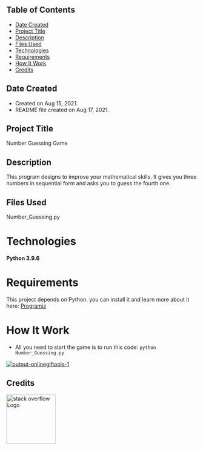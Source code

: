 ## Table of Contents
* [Date Created](#date-created)
* [Project Title](#project-title)
* [Description](#description)
* [Files Used](#files-used)
* [Technologies](#technologies)
* [Requirements](#requierements)
* [How It Work](#how_it_work)
* [Credits](#credits)

## Date Created <a name="date-created"></a>
- Created on Aug 15, 2021.
- README file created on Aug 17, 2021.

## Project Title <a name="project-title"></a>
Number Guessing Game

## Description <a name="description"></a>
This program designs to improve your mathematical skills.
It gives you three numbers in sequential form and asks you to guess the fourth one.

## Files Used <a name="files-used"></a>
Number_Guessing.py

# Technologies <a name="technologies"></a>
**Python 3.9.6**

# Requirements <a name="requirements"></a>
This project depends on Python.
you can install it and learn more about it here: <a href="https://www.programiz.com/python-programming/first-program" alt="Programiz">Programiz</a>

# How It Work <a name="how_it_work"></a>
- All you need to start the game is to run this code:
`python Number_Guessing.py`

<a href="https://ibb.co/7Sm4HJz"><img src="https://i.ibb.co/tHrXSMh/output-onlinegiftools-1.gif" alt="output-onlinegiftools-1" border="0"></a>  

## Credits <a name="credits"></a>
<a href="https://stackoverflow.com/">
<img src="https://jessehouwing.net/content/images/size/w2000/2018/07/stackoverflow-1.png" alt="stack overflow Logo" title="stack overflow" width="130">
</a>

